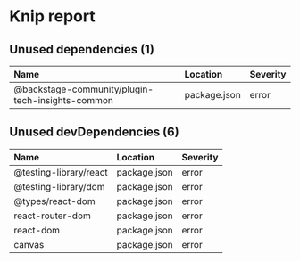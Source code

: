 # Knip report

## Unused dependencies (1)

| Name                                             | Location     | Severity |
| :----------------------------------------------- | :----------- | :------- |
| @backstage-community/plugin-tech-insights-common | package.json | error    |

## Unused devDependencies (6)

| Name                   | Location     | Severity |
| :--------------------- | :----------- | :------- |
| @testing-library/react | package.json | error    |
| @testing-library/dom   | package.json | error    |
| @types/react-dom       | package.json | error    |
| react-router-dom       | package.json | error    |
| react-dom              | package.json | error    |
| canvas                 | package.json | error    |

